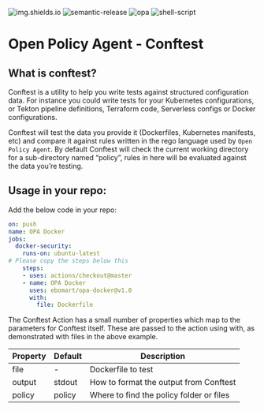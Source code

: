 ![img.shields.io](https://img.shields.io/badge/GITHUB-ACTION-blue?style=for-the-badge&logo=github)
![semantic-release](https://img.shields.io/badge/%20%20%F0%9F%93%A6%F0%9F%9A%80-semantic--release-e10079.svg?style=for-the-badge)
![opa](https://img.shields.io/badge/OPA-DOCKER-orange?style=for-the-badge)
![shell-script](https://img.shields.io/badge/Shell_Script-121011?style=for-the-badge&logo=gnu-bash&logoColor=white)


# Open Policy Agent - Conftest

## What is conftest?

Conftest is a utility to help you write tests against structured configuration data. For instance you could write tests for your Kubernetes configurations, or Tekton pipeline definitions, Terraform code, Serverless configs or Docker configurations.

Conftest will test the data you provide it (Dockerfiles, Kubernetes manifests, etc) and compare it against rules written in the rego language used by `Open Policy Agent`.
By default Conftest will check the current working directory for a sub-directory named “policy”, rules in here will be evaluated against the data you’re testing.

## Usage in your repo:

Add the below code in your repo:


```yaml
on: push
name: OPA Docker
jobs:
  docker-security:
    runs-on: ubuntu-latest
# Please copy the steps below this
    steps:
    - uses: actions/checkout@master
    - name: OPA Docker
      uses: ebomart/opa-docker@v1.0
      with:
        file: Dockerfile
```

The Conftest Action has a small number of properties which map to the parameters for Conftest itself. These are passed to the action using with, as demonstrated with files in the above example.

| Property | Default   | Description  |   
|---        |---        |---|
| file      | -         | Dockerfile to test  |
| output    | stdout    | How to format the output from Conftest  |
|  policy   | policy    | Where to find the policy folder or files  |